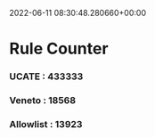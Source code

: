 2022-06-11 08:30:48.280660+00:00
# Rule Counter 
 ### UCATE : 433333

 ### Veneto : 18568

 ### Allowlist : 13923